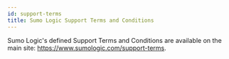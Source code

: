 ```yaml
---
id: support-terms
title: Sumo Logic Support Terms and Conditions
---
```


<head>
  <meta name="robots" content="noindex" />
</head>

Sumo Logic's defined Support Terms and Conditions are available on the main site: https://www.sumologic.com/support-terms.
